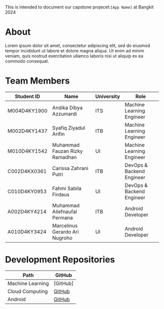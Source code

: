 This is intended to document our capstone projecet:`[App Name]` at Bangkit 2024

# About
Lorem ipsum dolor sit amet, consectetur adipiscing elit, sed do eiusmod tempor incididunt ut labore et dolore magna aliqua. Ut enim ad minim veniam, quis nostrud exercitation ullamco laboris nisi ut aliquip ex ea commodo consequat.

# Team Members
| Student ID | Name | University | Role |
|----------|----------|----------|----------|
| M004D4KY1900  | Andika Dibya Azzumardi  | ITS  | Machine Learning Engineer  |
| M002D4KY1437  | Syafiq Ziyadul Arifin  | ITB  | Machine Learning Engineer  |
| M010D4KY1542  | Muhammad Fauzan Rizky Ramadhan  | UI  | Machine Learning Engineer  |
| C002D4KX0361  | Carissa Zahrani Putri  | ITB  | DevOps & Backend Engineer  |
| C010D4KY0953  | Fahmi Sabila Firdaus  | UI  | DevOps & Backend Engineer  |
| A002D4KY4214  | Muhammad Aliefnaufal Permana  | ITB  | Android Developer  |
| A010D4KY3424  | Marcelinus Gerardo Ari Nugroho  | UI  | Android Developer  |

# Development Repositories
| Path | GitHub |
|----------|----------|
| Machine Learning  | [GitHub]  |
| Cloud Computing  | [GitHub](https://github.com/Bangkit-Capstone-001/cloud-computing-bangkit-capstone)  |
| Android  | [GitHub](https://github.com/Bangkit-Capstone-001/android-bangkit-capstone)  |
